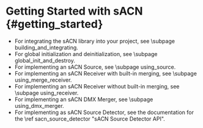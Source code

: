 # Getting Started with sACN                                                      {#getting_started}

* For integrating the sACN library into your project, see \subpage building_and_integrating.
* For global initialization and deinitialization, see \subpage global_init_and_destroy.
* For implementing an sACN Source, see \subpage using_source.
* For implementing an sACN Receiver with built-in merging, see \subpage using_merge_receiver.
* For implementing an sACN Receiver without built-in merging, see \subpage using_receiver.
* For implementing an sACN DMX Merger, see \subpage using_dmx_merger.
* For implementing as sACN Source Detector, see the documentation for the \ref sacn_source_detector "sACN Source Detector API".
